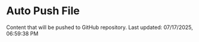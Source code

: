 # Auto Push File

Content that will be pushed to GitHub repository.
Last updated: 07/17/2025, 06:59:38 PM
